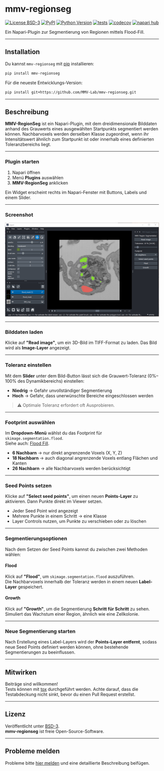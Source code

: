 # mmv-regionseg

[![License BSD-3](https://img.shields.io/pypi/l/mmv-regionseg.svg?color=green)](https://github.com/MMV-Lab/mmv-regionseg/raw/main/LICENSE)
[![PyPI](https://img.shields.io/pypi/v/mmv-regionseg.svg?color=green)](https://pypi.org/project/mmv-regionseg)
[![Python Version](https://img.shields.io/pypi/pyversions/mmv-regionseg.svg?color=green)](https://python.org)
[![tests](https://github.com/MMV-Lab/MMV-RegionSeg/actions/workflows/test_and_deploy.yml/badge.svg)](https://github.com/MMV-Lab/MMV-RegionSeg/actions/workflows/test_and_deploy.yml)
[![codecov](https://codecov.io/gh/MMV-Lab/mmv-regionseg/branch/main/graph/badge.svg)](https://codecov.io/gh/MMV-Lab/mmv-regionseg)
[![napari hub](https://img.shields.io/endpoint?url=https://api.napari-hub.org/shields/mmv-regionseg)](https://napari-hub.org/plugins/mmv-regionseg)

Ein Napari-Plugin zur Segmentierung von Regionen mittels Flood-Fill.

---

## Installation

Du kannst `mmv-regionseg` mit [pip] installieren:

```bash
pip install mmv-regionseg
```

Für die neueste Entwicklungs-Version:

```bash
pip install git+https://github.com/MMV-Lab/mmv-regionseg.git
```

---

## Beschreibung

**MMV-RegionSeg** ist ein Napari-Plugin, mit dem dreidimensionale Bilddaten anhand des Grauwerts eines ausgewählten Startpunkts segmentiert werden können. Nachbarvoxels werden derselben Klasse zugeordnet, wenn ihr Intensitätswert ähnlich zum Startpunkt ist oder innerhalb eines definierten Toleranzbereichs liegt.

---

### Plugin starten

1. Napari öffnen  
2. Menü **Plugins** auswählen  
3. **MMV-RegionSeg** anklicken  

Ein Widget erscheint rechts im Napari-Fenster mit Buttons, Labels und einem Slider.

---

### Screenshot

![MMV-RegionSeg Plugin Screenshot](https://raw.githubusercontent.com/MMV-Lab/MMV-RegionSeg/main/docs/images/plugin_screenshot1.png)

---

### Bilddaten laden

Klicke auf **"Read image"**, um ein 3D-Bild im TIFF-Format zu laden. Das Bild wird als **Image-Layer** angezeigt.

---

### Toleranz einstellen

Mit dem **Slider** unter dem Bild-Button lässt sich die Grauwert-Toleranz (0%–100% des Dynamikbereichs) einstellen:

- **Niedrig** → Gefahr unvollständiger Segmentierung  
- **Hoch** → Gefahr, dass unerwünschte Bereiche eingeschlossen werden  

> ⚠️ Optimale Toleranz erfordert oft Ausprobieren.

---

### Footprint auswählen

Im **Dropdown-Menü** wählst du das Footprint für  
`skimage.segmentation.flood`.  
Siehe auch: [Flood Fill].

- **6 Nachbarn** → nur direkt angrenzende Voxels (X, Y, Z)  
- **18 Nachbarn** → auch diagonal angrenzende Voxels entlang Flächen und Kanten  
- **26 Nachbarn** → alle Nachbarvoxels werden berücksichtigt  

---

### Seed Points setzen

Klicke auf **"Select seed points"**, um einen neuen **Points-Layer** zu aktivieren. Dann Punkte direkt im Viewer setzen.

- Jeder Seed Point wird angezeigt  
- Mehrere Punkte in einem Schritt → eine Klasse  
- Layer Controls nutzen, um Punkte zu verschieben oder zu löschen  

---

### Segmentierungsoptionen

Nach dem Setzen der Seed Points kannst du zwischen zwei Methoden wählen:

#### Flood

Klick auf **"Flood"**, um `skimage.segmentation.flood` auszuführen.  
Die Nachbarvoxels innerhalb der Toleranz werden in einem neuen **Label-Layer** gespeichert.

#### Growth

Klick auf **"Growth"**, um die Segmentierung **Schritt für Schritt** zu sehen.  
Simuliert das Wachstum einer Region, ähnlich wie eine Zellkolonie.

---

### Neue Segmentierung starten

Nach Erstellung eines Label-Layers wird der **Points-Layer entfernt**, sodass neue Seed Points definiert werden können, ohne bestehende Segmentierungen zu beeinflussen.

---

## Mitwirken

Beiträge sind willkommen!  
Tests können mit [tox] durchgeführt werden. Achte darauf, dass die Testabdeckung nicht sinkt, bevor du einen Pull Request erstellst.

---

## Lizenz

Veröffentlicht unter [BSD-3].  
**mmv-regionseg** ist freie Open-Source-Software.

---

## Probleme melden

Probleme bitte [hier melden] und eine detaillierte Beschreibung beifügen.

[pip]: https://pypi.org/project/pip/  
[tox]: https://tox.readthedocs.io/en/latest/  
[Flood Fill]: https://scikit-image.org/docs/0.25.x/auto_examples/segmentation/plot_floodfill  
[BSD-3]: http://opensource.org/licenses/BSD-3-Clause  
[hier melden]: https://github.com/MMV-Lab/mmv-regionseg/issues
